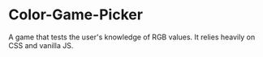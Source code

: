 # Color-Game-Picker
A game that tests the user's knowledge of RGB values. It relies heavily on CSS and vanilla JS.

